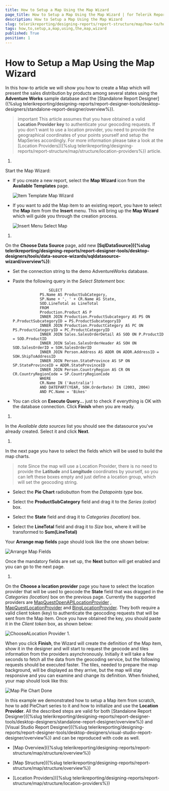 ```yaml
---
title: How to Setup a Map Using the Map Wizard
page_title: How to Setup a Map Using the Map Wizard | for Telerik Reporting Documentation
description: How to Setup a Map Using the Map Wizard
slug: telerikreporting/designing-reports/report-structure/map/how-to/how-to-setup-a-map-using-the-map-wizard
tags: how,to,setup,a,map,using,the,map,wizard
published: True
position: 1
---
```


# How to Setup a Map Using the Map Wizard



In this how-to article we will show you how to create a Map which will present the sales distribution by products among several states
        using the __Adventure Works__ sample database and the [Standalone Report Designer]({%slug telerikreporting/designing-reports/report-designer-tools/desktop-designers/standalone-report-designer/overview%}).
      

>important This article assumes that you have obtained a valid  __Location Provider key__  to authenticate your geocoding requests.          If you don't want to use a location provider, you need to provide the geographical coordinates of your points yourself and setup the MapSeries accordingly.          For more information please take a look at the [Location Providers]({%slug telerikreporting/designing-reports/report-structure/map/structure/location-providers%}) article.        

1. 

Start the Map Wizard:

* If you create a new report, select the __Map Wizard__ icon from the __Available Templates__ page.
                  
  ![Item Template Map Wizard](images/Map/ItemTemplate_MapWizard.png)

* If you want to add the Map item to an existing report, you have to select the __Map__ item
                  from the __Insert__ menu.
                  This will bring up the __Map Wizard__ which will guide you through the creation process.
                  
  ![Insert Menu Select Map](images/Map/InsertMenu_SelectMap.png)
1. 

On the __Choose Data Source__ page, add new
              __[SqlDataSource]({%slug telerikreporting/designing-reports/report-designer-tools/desktop-designers/tools/data-source-wizards/sqldatasource-wizard/overview%})__:
            

* Set the connection string to the demo AdventureWorks database.

* Paste the following query in the *Select Statement* box:
                

	                  SELECT
                  PS.Name AS ProductSubCategory,
                  SP.Name + ', ' + CR.Name AS State,
                  SOD.LineTotal as LineTotal
                  FROM
                  Production.Product AS P
                  INNER JOIN Production.ProductSubcategory AS PS ON P.ProductSubcategoryID = PS.ProductSubcategoryID
                  INNER JOIN Production.ProductCategory AS PC ON PS.ProductCategoryID = PC.ProductCategoryID
                  INNER JOIN Sales.SalesOrderDetail AS SOD ON P.ProductID = SOD.ProductID
                  INNER JOIN Sales.SalesOrderHeader AS SOH ON SOD.SalesOrderID = SOH.SalesOrderID
                  INNER JOIN Person.Address AS ADDR ON ADDR.AddressID = SOH.ShipToAddressID
                  INNER JOIN Person.StateProvince AS SP ON SP.StateProvinceID = ADDR.StateProvinceID
                  INNER JOIN Person.CountryRegion AS CR ON CR.CountryRegionCode = SP.CountryRegionCode
                  WHERE
                  CR.Name IN ('Australia')
                  AND DATEPART(YEAR, SOH.OrderDate) IN (2003, 2004)
                  AND PC.Name = 'Bikes'
                



* You can click on __Execute Query...__ just to check if everything is OK with the database connection.
                  Click __Finish__ when you are ready.
                
1. 

In the *Available data sources* list you should see the datasource you've already created.
              Select it and click __Next__.
            
1. 

In the next page you have to select the fields which will be used to build the map charts.
            

>note Since the map will use a Location Provider, there is no need to provide the  __Latitude__  and  __Longitude__  coordinates by yourself, so you can                left these boxes empty and just define a location group, which will set the geocoding string.              


* Select the __Pie Chart__ radiobutton from the *Datapoints type* box.
                

* Select the __ProductSubCategory__ field and drag it to the *Series (color)* box.
                

* Select the __State__ field and drag it to *Categories (location)* box.
                

* Select the __LineTotal__ field and drag it to *Size* box, where it will be transformed to
                __Sum(LineTotal)__

Your __Arrange map fields__ page should look like the one shown below:
              
  ![Arrange Map Fields](images/Map/ArrangeMapFields.png)

Once the mandatory fields are set up, the __Next__ button will get enabled and you can go to the next page.
            
1. 

On the __Choose a location provider__ page you have to select the location provider that will be used to geocode
              the __State__ field that was dragged in the *Categories (location)* box on the previous page.
              Currently the supported providers are
              [MapQuestOpenAPILocationProvider](/reporting/api/Telerik.Reporting.MapQuestOpenAPILocationProvider)              ,
              [MapQuestLocationProvider](/reporting/api/Telerik.Reporting.MapQuestLocationProvider)              and
              [BingLocationProvider](/reporting/api/Telerik.Reporting.BingLocationProvider).
              They both require a valid client token (key) to authenticate the geocoding requests that will be sent from the Map item.
              Once you have obtained the key, you should paste it in the *Client token* box, as shown below:
              
  ![ChooseALocation Provider](images/Map/ChooseALocationProvider.png)
1. 

When you click __Finish__, the Wizard will create the definition of the Map item, show it in the designer
              and will start to request the geocode and tiles information from the providers asynchronously. Initially it will take a few seconds to fetch
              all the data from the geocoding service, but the following requests should be executed faster. The tiles, needed to prepare the map background,
              will be displayed as they arrive, but the map will stay responsive and you can examine and change its definition.
              When finished, your map should look like this:
              
  ![Map Pie Chart Done](images/Map/MapPieChart_Done.png)

In this example we demonstrated how to setup a Map item from scratch, how to add PieChart series to it and how to initialize and
          use the __Location Provider__. All the described steps are valid for both
          [Standalone Report Designer]({%slug telerikreporting/designing-reports/report-designer-tools/desktop-designers/standalone-report-designer/overview%})          and [Visual Studio Report Designer]({%slug telerikreporting/designing-reports/report-designer-tools/desktop-designers/visual-studio-report-designer/overview%}) and
          can be reproduced with code as well.
        

 * [Map Overview]({%slug telerikreporting/designing-reports/report-structure/map/structure/overview%})

 * [Map Structure]({%slug telerikreporting/designing-reports/report-structure/map/structure/overview%})

 * [Location Providers]({%slug telerikreporting/designing-reports/report-structure/map/structure/location-providers%})
